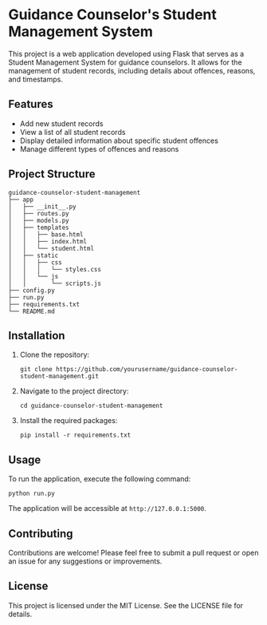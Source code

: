# Guidance Counselor's Student Management System

This project is a web application developed using Flask that serves as a Student Management System for guidance counselors. It allows for the management of student records, including details about offences, reasons, and timestamps.

## Features

- Add new student records
- View a list of all student records
- Display detailed information about specific student offences
- Manage different types of offences and reasons

## Project Structure

```
guidance-counselor-student-management
├── app
│   ├── __init__.py
│   ├── routes.py
│   ├── models.py
│   ├── templates
│   │   ├── base.html
│   │   ├── index.html
│   │   └── student.html
│   ├── static
│   │   ├── css
│   │   │   └── styles.css
│   │   └── js
│   │       └── scripts.js
├── config.py
├── run.py
├── requirements.txt
└── README.md
```

## Installation

1. Clone the repository:
   ```
   git clone https://github.com/yourusername/guidance-counselor-student-management.git
   ```
2. Navigate to the project directory:
   ```
   cd guidance-counselor-student-management
   ```
3. Install the required packages:
   ```
   pip install -r requirements.txt
   ```

## Usage

To run the application, execute the following command:
```
python run.py
```

The application will be accessible at `http://127.0.0.1:5000`.

## Contributing

Contributions are welcome! Please feel free to submit a pull request or open an issue for any suggestions or improvements.

## License

This project is licensed under the MIT License. See the LICENSE file for details.